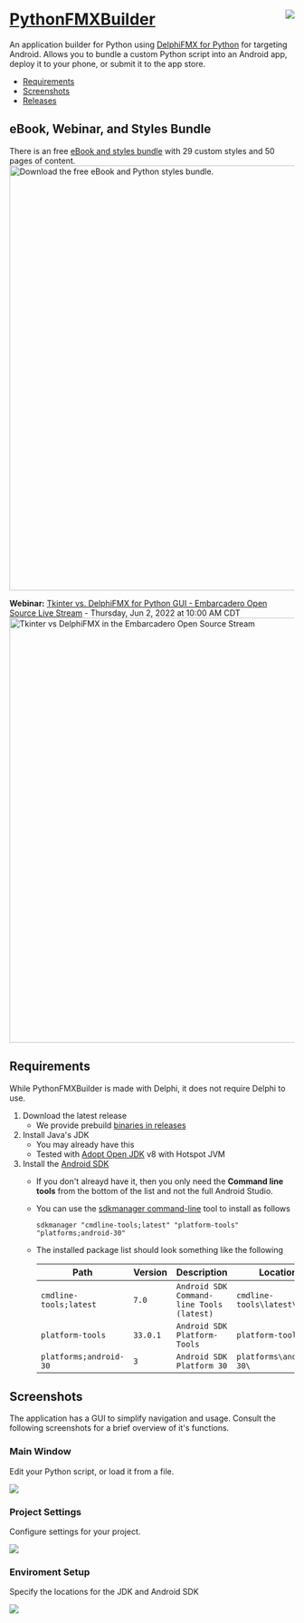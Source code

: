 # <a href="https://github.com/Embarcadero/PythonFMXBuilder">PythonFMXBuilder<img src="https://github.com/Embarcadero/PythonFMXBuilder/blob/main/images/PythonFMXBuilder(256px).png" align="right" /></a>
An application builder for Python using [DelphiFMX for Python](https://github.com/Embarcadero/DelphiFMX4Python) for targeting Android. Allows you to bundle a custom Python script into an Android app, deploy it to your phone, or submit it to the app store.
 
* [Requirements](#requirements)
* [Screenshots](#screenshots)
* [Releases](https://github.com/Embarcadero/PythonFMXBuilder/releases)
 
## eBook, Webinar, and Styles Bundle

There is an free [eBook and styles bundle](https://embt.co/PythonGUIBundle) with 29 custom styles and 50 pages of content.
 <a href="https://embt.co/PythonGUIBundle"><img alt="Download the free eBook and Python styles bundle." width="750" src="https://github.com/Embarcadero/PythonFMXBuilder/blob/main/images/30_Banner_Ebook_GGetting Started with Python GUI_830x256.jpg"></a>
 
 **Webinar:** <a href="https://attendee.gotowebinar.com/register/3633463041072258318?source=github">Tkinter vs. DelphiFMX for Python GUI - Embarcadero Open Source Live Stream</a> - Thursday, Jun 2, 2022 at 10:00 AM CDT
<a href="https://attendee.gotowebinar.com/register/3633463041072258318?source=github"><img src="https://i0.wp.com/blogs.embarcadero.com/wp-content/uploads/2022/05/38_Banner_webina_Tkinter-vs.-DelphiFMX-for-Python-GUI_1220x330-7936856.png?resize=750%2C203&ssl=1" alt="Tkinter vs DelphiFMX in the Embarcadero Open Source Stream" width="750" ></a>

## Requirements
While PythonFMXBuilder is made with Delphi, it does not require Delphi to use. 

1. Download the latest release
   * We provide prebuild [binaries in releases](https://github.com/Embarcadero/PythonFMXBuilder/releases)
3. Install Java's JDK 
   * You may already have this
   * Tested with [Adopt Open JDK](https://adoptopenjdk.net/?variant=openjdk8&jvmVariant=hotspot) v8 with Hotspot JVM
4. Install the [Android SDK](https://developer.android.com/studio#downloads)
   * If you don't alreayd have it, then you only need the **Command line tools** from the bottom of the list and not the full Android Studio.
   * You can use the [sdkmanager command-line](https://developer.android.com/studio/command-line/sdkmanager) tool to install as follows
     
     ```
     sdkmanager "cmdline-tools;latest" "platform-tools" "platforms;android-30"
     ```
   * The installed package list should look something like the following

      **Path**               | **Version** | **Description**                           | **Location**
      -------                | ------------| -------                                   | -------
      `cmdline-tools;latest` | `7.0`       | `Android SDK Command-line Tools (latest)` | `cmdline-tools\latest\`
      `platform-tools`       | `33.0.1`    | `Android SDK Platform-Tools`              | `platform-tools\`
      `platforms;android-30` | `3`         | `Android SDK Platform 30`                 | `platforms\android-30\`


## Screenshots
The application has a GUI to simplify navigation and usage. Consult the following screenshots for a brief overview of it's functions.

### Main Window
Edit your Python script, or load it from a file.

<img src="images/PythonFMXBuilder_Main.png">

### Project Settings
Configure settings for your project.

<img src="images/PythonFMXBuilder_Project.png">

### Enviroment Setup
Specify the locations for the JDK and Android SDK

<img src="images/PythonFMXBuilder_Enviroment.png">
